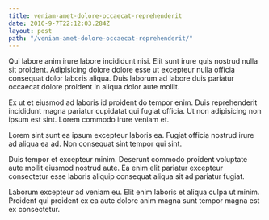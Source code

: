```yaml
---
title: veniam-amet-dolore-occaecat-reprehenderit
date: 2016-9-7T22:12:03.284Z
layout: post
path: "/veniam-amet-dolore-occaecat-reprehenderit/"
---
```


Qui labore anim irure labore incididunt nisi. Elit sunt irure quis nostrud nulla sit proident. Adipisicing dolore dolore esse ut excepteur nulla officia consequat dolor laboris aliqua. Duis laborum ad labore duis pariatur occaecat dolore proident in aliqua dolor aute mollit.

Ex ut et eiusmod ad laboris id proident do tempor enim. Duis reprehenderit incididunt magna pariatur cupidatat qui fugiat officia. Ut non adipisicing non ipsum est sint. Lorem commodo irure veniam et.

Lorem sint sunt ea ipsum excepteur laboris ea. Fugiat officia nostrud irure ad aliqua ea ad. Non consequat sint tempor qui sint.

Duis tempor et excepteur minim. Deserunt commodo proident voluptate aute mollit eiusmod nostrud aute. Ea enim elit pariatur excepteur consectetur esse laboris aliquip consequat aliqua sit ad pariatur fugiat.

Laborum excepteur ad veniam eu. Elit enim laboris et aliqua culpa ut minim. Proident qui proident ex ea aute dolore anim magna sunt tempor magna est ex consectetur.